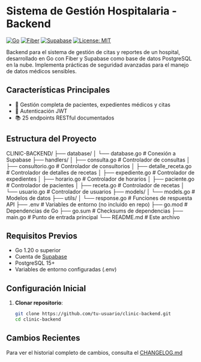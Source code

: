 # Sistema de Gestión Hospitalaria - Backend

[![Go](https://img.shields.io/badge/Go-1.20+-00ADD8?logo=go)](https://golang.org/)
[![Fiber](https://img.shields.io/badge/Fiber-2.50.0-00ADD8)](https://gofiber.io/)
[![Supabase](https://img.shields.io/badge/Supabase-3.0.0-3ECF8E?logo=supabase)](https://supabase.io/)
[![License: MIT](https://img.shields.io/badge/License-MIT-yellow.svg)](https://opensource.org/licenses/MIT)

Backend para el sistema de gestión de citas y reportes de un hospital, desarrollado en Go con Fiber y Supabase como base de datos PostgreSQL en la nube. Implementa prácticas de seguridad avanzadas para el manejo de datos médicos sensibles.

## Características Principales

- 🏥 Gestión completa de pacientes, expedientes médicos y citas
- 🔐 Autenticación JWT 
- 📚 25 endpoints RESTful documentados

## Estructura del Proyecto
CLINIC-BACKEND/
├── database/
│ └── database.go # Conexión a Supabase
├── handlers/
│ ├── consulta.go # Controlador de consultas
│ ├── consultorio.go # Controlador de consultorios
│ ├── detalle_receta.go # Controlador de detalles de recetas
│ ├── expediente.go # Controlador de expedientes
│ ├── horario.go # Controlador de horarios
│ ├── paciente.go # Controlador de pacientes
│ ├── receta.go # Controlador de recetas
│ └── usuario.go # Controlador de usuarios
├── models/
│ └── models.go # Modelos de datos
├── utils/
│ └── response.go # Funciones de respuesta API
├── .env # Variables de entorno (no incluido en repo)
├── go.mod # Dependencias de Go
├── go.sum # Checksums de dependencias
├── main.go # Punto de entrada principal
└── README.md # Este archivo


## Requisitos Previos

- Go 1.20 o superior
- Cuenta de [Supabase](https://supabase.io/)
- PostgreSQL 15+
- Variables de entorno configuradas (.env)

## Configuración Inicial

1. **Clonar repositorio**:
   ```bash
   git clone https://github.com/tu-usuario/clinic-backend.git
   cd clinic-backend

## Cambios Recientes
Para ver el historial completo de cambios, consulta el [CHANGELOG.md](CHANGELOG.md)

